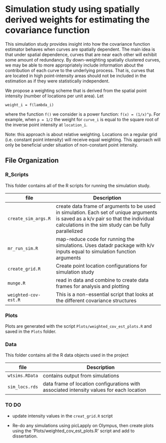 Simulation study using spatially derived weights for estimating the covariance function
=========================


This simulation study provides insight into how the covariance function estimator behaves when curves are spatially dependent. The main idea is that under spatial dependence, curves that are near each other will exhibit some amount of redundancy. By down-weighting spatially clustered curves, we may be able to more appropriately include information about the contribution of each curve to the underlying process. That is, curves that are located in high point-intensity areas should not be included in the estimation as if they were statistically independent. 

We propose a weighting scheme that is derived from the spatial point intensity (number of locations per unit area). Let
```
weight_i = f(lambda_i)
```
where the function `f()` we consider is a power function: `f(x) = (1/x)^p`. For example, when `p = 1/2` the weight for `curve_i` is equal to the square root of the inverse point intensity at `location_i`.

Note: this approach is about relative weighting. Locations on a regular grid (i.e. constant point intensity) will receive equal weighting. This approach will only be beneficial under situation of non-constant point intensity. 
 
File Organization
--------------------

### R_Scripts

This folder contains all of the R scripts for running the simulation study.

| file | Description|
|------|------------|
| `create_sim_args.R` |  create data frame of arguments to be used in simulation. Each set of unique arguments is saved as a k/v pair so that the individual calculations in the sim study can be fully parallelized  |
| `mr_run_sim.R` | map-reduce code for running the simulations. Uses datadr package with k/v inputs equal to simulation function arguments |
| `create_grid.R` | Create point location configurations for simulation study |
| `munge.R` | read in data and combine to create data frames for analysis and plotting |
| `weighted-cov-est.R` | This is a non-essential script that looks at the different covariance structures |


### Plots
Plots are generated with the script `Plots/weighted_cov_est_plots.R` and saved in the `Plots` folder.


### Data

This folder contains all the R data objects used in the project

| file | Description |
|------|-------------|
| `wtsims.RData` | contains output from simulations | 
| `sim_locs.rds` | data frame of location configurations with associated intensity values for each location  |

### TO DO
* update intensity values in the `creat_grid.R` script

* Re-do any simulations using picLapply on Olympus, then create plots using the 'Plots/weighted_cov_est_plots.R' script and add to dissertation.

